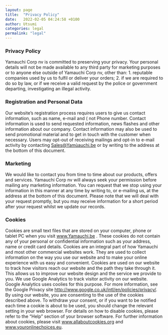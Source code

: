 ```yaml
---
layout: page
title:  "Privacy Policy"
date:   2022-02-05 04:24:58 +0100
author: Utsumi
categories: legal
permalink: "legal"
---
```

### Privacy Policy 

Yamauchi Corp nv is committed to preserving your privacy. Your personal details will not be made available to any third party for marketing purposes or to anyone else outside of Yamauchi Corp nv, other than: 1. reputable companies used by us to fulfil or deliver your orders; 2. if we are required to do so by law, or if we receive a valid request by the police or government departing, investigating an illegal activity.

### Registration and Personal Data 

Our website’s registration process requires users to give us contact information, such as name,         e-mail and ( not Phone number. Contact information is used to send requested information, news flashes and other information about our company. Contact information may also be used to send promotional material and to get in touch with the customer when necessary. Users may opt-out of receiving mailings and opt-in to e-mail activity by contacting Sales@Yamùauchi.be or by writing to the address at the bottom of this document. 

### Marketing 

We would like to contact you from time to time about our products, offers and services. Yamauchi Corp nv will always seek your permission before mailing any marketing information. You can request that we stop using your information in this manner at any time by writing to, or e-mailing us, at the address at the bottom of this document. Please note that we will deal with your request promptly, but you may receive information for a short period after your request whilst we update our records.

### Cookies 

Cookies are small text files that are stored on your computer, phone or tablet PC when you visit www.Yamauchi.be . These cookies do not contain any of your personal or confidential information such as your address, name or credit card details. Cookies are an integral part of how Yamauchi and most other commercial websites work. They are used to collect information on the way you use our website and to make your online experience with us easy and convenient. Cookies are used on our website to track how visitors reach our website and the path they take through it. This allows us to improve our website design and the service we provide to you. We use Google Analytics to track visitor activity on our website. Google Analytics uses coolies for this purpose. For more information, see the Google Privacy site http://www.google.co.uk/intl/en/policies/privacy/. By using our website, you are consenting to the use of the cookies described above. To withdraw your consent, or if you want to be notified each time a cookie is about to be used, you should change the relevant setting in your web browser. For details on how to disable cookies, please refer to the “Help” section of your browser software. For further information about cookies, please visit www.allaboutcookies.org and www.youronlinechoices.eu.
